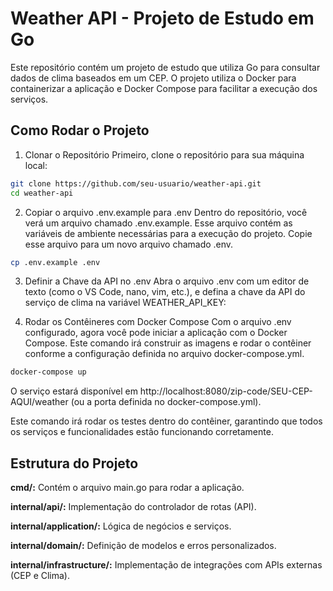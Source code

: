 # Weather API - Projeto de Estudo em Go
Este repositório contém um projeto de estudo que utiliza Go para consultar dados de clima baseados em um CEP. O projeto utiliza o Docker para containerizar a aplicação e Docker Compose para facilitar a execução dos serviços.


## Como Rodar o Projeto
1. Clonar o Repositório
   Primeiro, clone o repositório para sua máquina local:

```bash
git clone https://github.com/seu-usuario/weather-api.git
cd weather-api
```

2. Copiar o arquivo .env.example para .env
   Dentro do repositório, você verá um arquivo chamado .env.example. Esse arquivo contém as variáveis de ambiente necessárias para a execução do projeto. Copie esse arquivo para um novo arquivo chamado .env.
```bash
cp .env.example .env
```

3. Definir a Chave da API no .env
   Abra o arquivo .env com um editor de texto (como o VS Code, nano, vim, etc.), e defina a chave da API do serviço de clima na variável WEATHER_API_KEY:

4. Rodar os Contêineres com Docker Compose
   Com o arquivo .env configurado, agora você pode iniciar a aplicação com o Docker Compose. Este comando irá construir as imagens e rodar o contêiner conforme a configuração definida no arquivo docker-compose.yml.

```bash
docker-compose up
```

O serviço estará disponível em http://localhost:8080/zip-code/SEU-CEP-AQUI/weather (ou a porta definida no docker-compose.yml).


Este comando irá rodar os testes dentro do contêiner, garantindo que todos os serviços e funcionalidades estão funcionando corretamente.

## Estrutura do Projeto

**cmd/:** Contém o arquivo main.go para rodar a aplicação.

**internal/api/:** Implementação do controlador de rotas (API).

**internal/application/:** Lógica de negócios e serviços.

**internal/domain/:** Definição de modelos e erros personalizados.

**internal/infrastructure/:** Implementação de integrações com APIs externas (CEP e Clima).